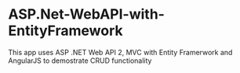 # ASP.Net-WebAPI-with-EntityFramework

This app uses ASP .NET Web API 2, MVC with Entity Framerwork and AngularJS to demostrate CRUD functionality
